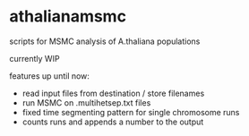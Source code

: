 # athalianamsmc
scripts for MSMC analysis of A.thaliana populations

currently WIP

features up until now:
- read input files from destination / store filenames
- run MSMC on .multihetsep.txt files
- fixed time segmenting pattern for single chromosome runs
- counts runs and appends a number to the output
